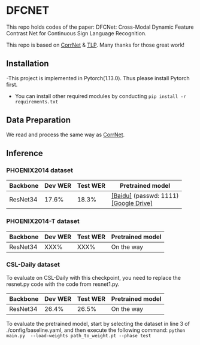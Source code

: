 # DFCNET
This repo holds codes of the paper: DFCNet: Cross-Modal Dynamic Feature Contrast Net for Continuous Sign Language Recognition.

This repo is based on [CorrNet](https://github.com/hulianyuyy/CorrNet) & [TLP](https://github.com/hulianyuyy/Temporal-Lift-Pooling). Many thanks for those great work!

## Installation
-This project is implemented in Pytorch(1.13.0). Thus please install Pytorch first.

- You can install other required modules by conducting 
   `pip install -r requirements.txt`
## Data Preparation
We read and process the same way as [CorrNet](https://github.com/hulianyuyy/CorrNet).

## Inference

### PHOENIX2014 dataset

| Backbone | Dev WER  | Test WER  | Pretrained model                                             |
| -------- | ---------- | ----------- | --- |
| ResNet34 | 17.6%      | 18.3%       | [[Baidu]](https://pan.baidu.com/s/1111) (passwd: 1111)<br />[[Google Drive]](https://drive.google.com/file/11111) |



### PHOENIX2014-T dataset

| Backbone | Dev WER  | Test WER  | Pretrained model                                             |
| -------- | ---------- | ----------- | --- |
| ResNet34 | XXX%      | XXX%       | On the way |

### CSL-Daily dataset

To evaluate on CSL-Daily with this checkpoint, you need to replace the resnet.py code with the code from resnet1.py.

| Backbone | Dev WER  | Test WER  | Pretrained model                                            |
| -------- | ---------- | ----------- | --- |
| ResNet34 | 26.4%      | 26.5%       | On the way |


To evaluate the pretrained model, start by selecting the dataset in line 3 of ./config/baseline.yaml, and then execute the following command: 
`python main.py  --load-weights path_to_weight.pt --phase test`

<!-- 
### Citation

If you find this repo useful in your research works, please consider citing: -->
